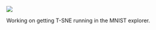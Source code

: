 ![](https://db-feed.s3.amazonaws.com/legacy/Screen_Shot_2019_01_21_at_11_00_00_AM-1548086456013.png)

Working on getting T-SNE running in the MNIST explorer.
